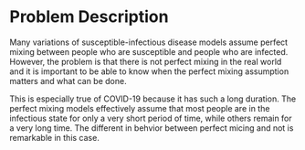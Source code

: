 # Problem Description
Many variations of susceptible-infectious disease models assume perfect mixing between people who are susceptible and people who are infected. However, the problem is that there is not perfect mixing in the real world and it is important to be able to know when the perfect mixing assumption matters and what can be done. 

This is especially true of COVID-19 because it has such a long duration. The perfect mixing models effectively assume that most people are in the infectious state for only a very short period of time, while others remain for a very long time. The different in behvior between perfect micing and not is remarkable in this case.
